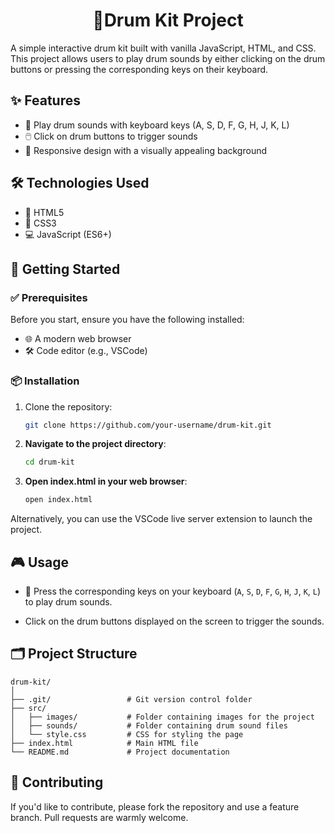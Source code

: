 <div align=center>
    <h1>🥁Drum Kit Project</h1>
</div>

A simple interactive drum kit built with vanilla JavaScript, HTML, and CSS. This project allows users to play drum sounds by either clicking on the drum buttons or pressing the corresponding keys on their keyboard.

## ✨ Features

- 🎹 Play drum sounds with keyboard keys (A, S, D, F, G, H, J, K, L)
- 🖱️ Click on drum buttons to trigger sounds
- 📱 Responsive design with a visually appealing background

## 🛠️ Technologies Used

- 📝 HTML5
- 🎨 CSS3
- 💻 JavaScript (ES6+)

## 🚀 Getting Started

### ✅ Prerequisites

Before you start, ensure you have the following installed:

- 🌐 A modern web browser
- 🛠️ Code editor (e.g., VSCode)

### 📦 Installation

1. Clone the repository:

   ```bash
   git clone https://github.com/your-username/drum-kit.git
   ```

2. **Navigate to the project directory**:

    ```bash
    cd drum-kit
    ```

3. **Open index.html in your web browser**:

    ```bash
    open index.html
    ```

Alternatively, you can use the VSCode live server extension to launch the project.

## 🎮 Usage

- 🎹 Press the corresponding keys on your keyboard (`A`, `S`, `D`, `F`, `G`, `H`, `J`, `K`, `L`) to play drum sounds.

- Click on the drum buttons displayed on the screen to trigger the sounds.

## 🗂️ Project Structure

```plaintext
drum-kit/
│
├── .git/                 # Git version control folder
├── src/                  
│   ├── images/           # Folder containing images for the project
│   ├── sounds/           # Folder containing drum sound files
│   └── style.css         # CSS for styling the page
├── index.html            # Main HTML file
└── README.md             # Project documentation
```

## 🤝 Contributing

If you'd like to contribute, please fork the repository and use a feature branch. Pull requests are warmly welcome.
